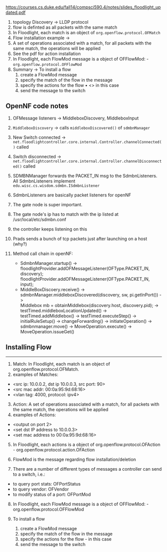 

https://courses.cs.duke.edu/fall14/compsci590.4/notes/slides_floodlight_updated.pdf
1. topology Discovery -> LLDP protocol
2. flow is definted as all packets with the same match
3. In Floodlight, each match is an object of `org.openflow.protocol.OFMatch` 
4. Flow installation example -> 
5. A set of operations associated with a match, for all packets with the same match, the operations will be applied
6. See the pdf for action installation
7. In Floodlight, each FlowMod message is a object of OFFlowMod: - `org.openflow.protocol.OFFlowMod`
8. Summary ->
	To install a flow
	1. create a FlowMod message
	2. specify the match of the flow in the message
	3. specify the actions for the flow
	• <<output>> in this case 
	4. send the message to the switch



OpenNF code notes
------------------

1. OFMessage listeners -> MiddleboxDiscovery, MiddleboxInput
2. `MiddleboxDiscovery` -> calls `middleboxDiscovered()` of `sdmbnManager`
3. New Switch connected -> `net.floodlightcontroller.core.internal.Controller.channelConnected()` called
4. Switch disconnected -> `net.floodlightcontroller.core.internal.Controller.channelDisconnected()` called
5. SDMBNManager forwards the PACKET_IN msg to the SdmbnListeners. All SdmbnListeners implement `edu.wisc.cs.wisdom.sdmbn.ISdmbnListener`
6. SdmbnListeners are basically packet listeners for openNF

7. The gate node is super important.
8. The gate node's ip has to match with the ip listed at /usr/local/etc/sdmbn.conf
9. the controller keeps listening on this 

9. Prads sends a bunch of tcp packets just after launching on a host (why?)


10. Method call chain in openNF:
	- SdmbnManager.startup() -> 		
		floodlightProvider.addOFMessageListener(OFType.PACKET_IN, discovery);
		floodlightProvider.addOFMessageListener(OFType.PACKET_IN, input);
	- MiddleBoxDiscoery.receive() ->	
		sdmbnManager.middleboxDiscovered(discovery, sw, pi.getInPort()) -> 		
		Middlebox mb = obtainMiddlebox(discovery.host, discovery.pid); ->
		testTimed.middleboxLocationUpdated() ->
		testTimed.addMiddlebox()
		-> testTimed.executeStep() -> initialRuleSetup() -> changeForwarding() -> initiateOperation()
		-> sdmbnmanager.move() -> MoveOperation.execute() -> MoveOperation.issueGet()




## Installing Flow
--------------------

1. Match: In Floodlight, each match is an object of org.openflow.protocol.OFMatch.
2. examples of Matches: 
- <src ip: 10.0.0.2, dst ip 10.0.0.3, src port: 90>
- <src mac addr: 00:0a:95:9d:68:16>
- <vlan tag: 4000, protocol: ipv4>


3. Action: A set of operations associated with a match, for all packets with the same match, the operations will be applied
4. examples of Actions: 
- <output on port 2>
- <set dst IP address to 10.0.0.3>
- <set mac address to 00:0a:95:9d:68:16>

5. In Floodlight, each actions is a object of org.openflow.protocol.OFAction - org.openflow.protocol.action.OFAction

6. FlowMod is the message regarding flow installation/deletion
7. There are a number of different types of messages a controller can send to a switch, i.e.: 
- to query port stats: OFPortStatus 
- to query vendor: OFVendor 
- to modify status of a port: OFPortMod

8. In Floodlight, each FlowMod message is a object of OFFlowMod: - org.openflow.protocol.OFFlowMod

9. To install a flow
	1. create a FlowMod message
	2. specify the match of the flow in the message
	3. specify the actions for the flow - <output-action> in this case 
	4. send the message to the switch